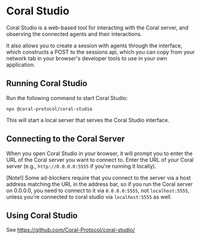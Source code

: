 # Coral Studio
Coral Studio is a web-based tool for interacting with the Coral server, and observing the connected agents and their interactions.

It also allows you to create a session with agents through the interface, which constructs a POST to the sessions api, which you can copy from your network tab in your browser's developer tools to use in your own application.


## Running Coral Studio

Run the following command to start Coral Studio:
```
npx @coral-protocol/coral-studio
```

This will start a local server that serves the Coral Studio interface.

## Connecting to the Coral Server
When you open Coral Studio in your browser, it will prompt you to enter the URL of the Coral server you want to connect to. Enter the URL of your Coral server (e.g., `http://0.0.0.0:5555` if you're running it locally).

[Note!] Some ad-blockers require that you connect to the server via a host address matching the URL in the address bar, so if you run the Coral server on 0.0.0.0, you need to connect to it via `0.0.0.0:5555`, not `localhost:5555`, unless you're connected to coral studio via `localhost:5555` as well.

## Using Coral Studio

See https://github.com/Coral-Protocol/coral-studio/